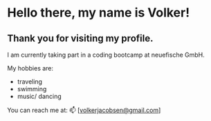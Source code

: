 # Hello there, my name is Volker!

## Thank you for visiting my profile.

I am currently taking part in a coding bootcamp at neuefische GmbH.

My hobbies are:

- traveling
- swimming
- music/ dancing

You can reach me at: 
📫 [volkerjacobsen@gmail.com]
                     
